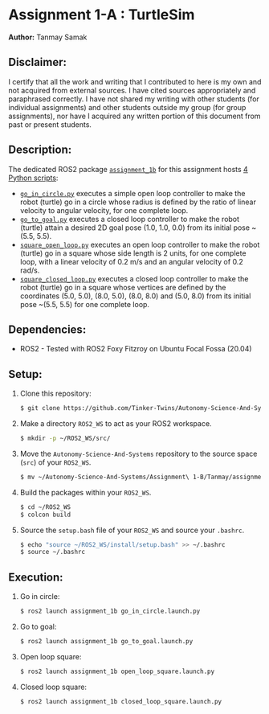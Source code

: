 # Assignment 1-A : TurtleSim
**Author:** Tanmay Samak

## Disclaimer:
I certify that all the work and writing that I contributed to here is my own and not acquired from external sources. I have cited sources appropriately and paraphrased correctly.  I have not shared my writing with other students (for individual assignments) and other students outside my group (for  group assignments), nor have I acquired any written portion of this document from past or present students.

## Description:
The dedicated ROS2 package [`assignment_1b`](https://github.com/Tinker-Twins/Autonomy-Science-And-Systems/tree/main/Assignment%201-B/Tanmay/assignment_1b) for this assignment hosts [4 Python scripts](https://github.com/Tinker-Twins/Autonomy-Science-And-Systems/tree/main/Assignment%201-B/Tanmay/assignment_1b/assignment_1b):
- [`go_in_circle.py`](https://github.com/Tinker-Twins/Autonomy-Science-And-Systems/blob/main/Assignment%201-B/Tanmay/assignment_1b/assignment_1b/go_in_circle.py) executes a simple open loop controller to make the robot (turtle) go in a circle whose radius is defined by the ratio of linear velocity to angular velocity, for one complete loop.
- [`go_to_goal.py`](https://github.com/Tinker-Twins/Autonomy-Science-And-Systems/blob/main/Assignment%201-B/Tanmay/assignment_1b/assignment_1b/go_to_goal.py) executes a closed loop controller to make the robot (turtle) attain a desired 2D goal pose (1.0, 1.0, 0.0) from its initial pose ~(5.5, 5.5).
- [`square_open_loop.py`](https://github.com/Tinker-Twins/Autonomy-Science-And-Systems/blob/main/Assignment%201-B/Tanmay/assignment_1b/assignment_1b/square_open_loop.py) executes an open loop controller to make the robot (turtle) go in a square whose side length is 2 units, for one complete loop, with a linear velocity of 0.2 m/s and an angular velocity of 0.2 rad/s.
- [`square_closed_loop.py`](https://github.com/Tinker-Twins/Autonomy-Science-And-Systems/blob/main/Assignment%201-B/Tanmay/assignment_1b/assignment_1b/square_closed_loop.py) executes a closed loop controller to make the robot (turtle) go in a square whose vertices are defined by the coordinates (5.0, 5.0), (8.0, 5.0), (8.0, 8.0) and (5.0, 8.0) from its initial pose ~(5.5, 5.5) for one complete loop.

## Dependencies:
- ROS2 - Tested with ROS2 Foxy Fitzroy on Ubuntu Focal Fossa (20.04)

## Setup:

1. Clone this repository:
    ```bash
    $ git clone https://github.com/Tinker-Twins/Autonomy-Science-And-Systems.git
    ```
2. Make a directory `ROS2_WS` to act as your ROS2 workspace.
    ```bash
    $ mkdir -p ~/ROS2_WS/src/
    ```
3. Move the `Autonomy-Science-And-Systems` repository to the source space (`src`) of your `ROS2_WS`.
    ```bash
    $ mv ~/Autonomy-Science-And-Systems/Assignment\ 1-B/Tanmay/assignment_1b/ ~/ROS2_WS/src/
    ```
4. Build the packages within your `ROS2_WS`.
    ```bash
    $ cd ~/ROS2_WS
    $ colcon build
    ```
5. Source the `setup.bash` file of your `ROS2_WS` and source your `.bashrc`.
    ```bash
    $ echo "source ~/ROS2_WS/install/setup.bash" >> ~/.bashrc
    $ source ~/.bashrc
    ```

## Execution:
1. Go in circle:
    ```bash
    $ ros2 launch assignment_1b go_in_circle.launch.py
    ```
2. Go to goal:
    ```bash
    $ ros2 launch assignment_1b go_to_goal.launch.py
    ```
3. Open loop square:
    ```bash
    $ ros2 launch assignment_1b open_loop_square.launch.py
    ```
4. Closed loop square:
    ```bash
    $ ros2 launch assignment_1b closed_loop_square.launch.py
    ```
